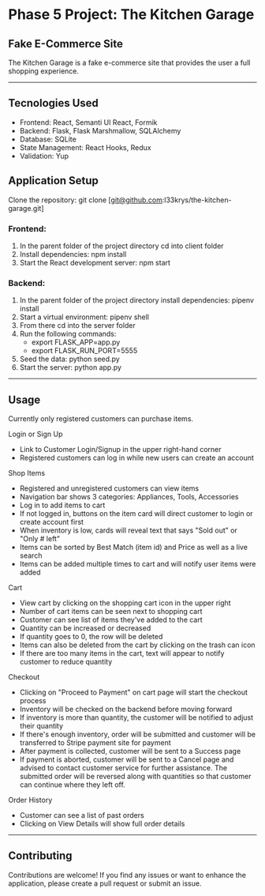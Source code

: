 # Phase 5 Project: The Kitchen Garage

## Fake E-Commerce Site

The Kitchen Garage is a fake e-commerce site that provides the user a full shopping experience.

---

## Tecnologies Used

<ul>
  <li>Frontend: React, Semanti UI React, Formik
  <li>Backend: Flask, Flask Marshmallow, SQLAlchemy
  <li>Database: SQLite
  <li>State Management: React Hooks, Redux
  <li>Validation: Yup
</ul>

## Application Setup

Clone the repository: git clone [git@github.com:l33krys/the-kitchen-garage.git]

### Frontend:
<ol>
  <li>In the parent folder of the project directory cd into client folder
  <li>Install dependencies: npm install
  <li>Start the React development server: npm start
</ol>

### Backend:

<ol>
  <li>In the parent folder of the project directory install dependencies: pipenv install
  <li>Start a virtual environment: pipenv shell
  <li>From there cd into the server folder
  <li>Run the following commands:
    <ul>
      <li>export FLASK_APP=app.py
      <li>export FLASK_RUN_PORT=5555
    </ul>
  <li>Seed the data: python seed.py
  <li>Start the server: python app.py
</ol>

---
## Usage


Currently only registered customers can purchase items.

Login or Sign Up
<ul>
  <li>Link to Customer Login/Signup in the upper right-hand corner
  <li>Registered customers can log in while new users can create an account
</ul>

Shop Items
<ul>
  <li>Registered and unregistered customers can view items
  <li>Navigation bar shows 3 categories: Appliances, Tools, Accessories
  <li>Log in to add items to cart
  <li>If not logged in, buttons on the item card will direct customer to login or create account first
  <li>When inventory is low, cards will reveal text that says "Sold out" or "Only # left"
  <li>Items can be sorted by Best Match (item id) and Price as well as a live search
  <li>Items can be added multiple times to cart and will notify user items were added
</ul>

Cart
<ul>
  <li>View cart by clicking on the shopping cart icon in the upper right
  <li>Number of cart items can be seen next to shopping cart
  <li>Customer can see list of items they've added to the cart
  <li>Quantity can be increased or decreased
  <li>If quantity goes to 0, the row will be deleted
  <li>Items can also be deleted from the cart by clicking on the trash can icon
  <li>If there are too many items in the cart, text will appear to notify customer to reduce quantity
</ul>

Checkout
<ul>
  <li>Clicking on "Proceed to Payment" on cart page will start the checkout process
  <li>Inventory will be checked on the backend before moving forward
  <li>If inventory is more than quantity, the customer will be notified to adjust their quantity
  <li>If there's enough inventory, order will be submitted and customer will be transferred to Stripe payment site for payment
  <li>After payment is collected, customer will be sent to a Success page
  <li>If payment is aborted, customer will be sent to a Cancel page and advised to contact customer service for further assistance. The submitted order will be reversed along with quantities so that customer can continue where they left off.
</ul>

Order History
<ul>
  <li>Customer can see a list of past orders
  <li>Clicking on View Details will show full order details
</ul>

---

## Contributing

Contributions are welcome! If you find any issues or want to enhance the application, please create a pull request or submit an issue. 